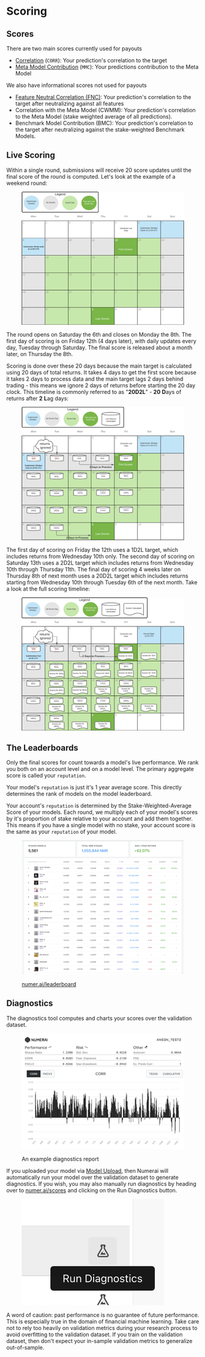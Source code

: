 # Scoring

## Scores

There are two main scores currently used for payouts

* [Correlation](https://docs.numer.ai/tournament/correlation-corr) (`CORR`): Your prediction's correlation to the target
* [Meta Model Contribution](meta-model-contribution-mmc.md) (`MMC`): Your predictions contribution to the Meta Model

We also have informational scores not used for payouts

* [Feature Neutral Correlation (FNC)](feature-neutral-correlation.md): Your prediction's correlation to the target after neutralizing against all features &#x20;
* Correlation with the Meta Model (CWMM): Your prediction's correlation to the Meta Model (stake weighted average of all predictions).
* Benchmark Model Contribution (BMC): Your prediction's correlation to the target after neutralizing against the stake-weighted Benchmark Models.

## Live Scoring

Within a single round, submissions will receive 20 score updates until the final score of the round is computed. Let's look at the example of a weekend round:

<figure><img src="../../.gitbook/assets/scoring_calendar_1 (1).png" alt="" width="563"><figcaption></figcaption></figure>

The round opens on Saturday the 6th and closes on Monday the 8th. The first day of scoring is on Friday 12th (4 days later), with daily updates every day, Tuesday through Saturday. The final score is released about a month later, on Thursday the 8th.

Scoring is done over these 20 days because the main target is calculated using 20 days of total returns. It takes 4 days to get the first score because it takes 2 days to process data and the main target lags 2 days behind trading - this means we ignore 2 days of returns before starting the 20 day clock. This timeline is commonly referred to as "**20D2L**" - **20** **D**ays of returns after **2** **L**ag days:

<figure><img src="../../.gitbook/assets/scoring_calendar_2.png" alt="" width="563"><figcaption></figcaption></figure>

The first day of scoring on Friday the  12th uses a 1D2L target, which includes returns from Wednesday 10th only. The second day of scoring on Saturday 13th uses a 2D2L target which includes returns from Wednesday 10th through Thursday 11th. The final day of scoring 4 weeks later on Thursday 8th of next month uses a 20D2L target which includes returns starting from Wednesday 10th through Tuesday 6th of the next month. Take a look at the full scoring timeline:

<figure><img src="../../.gitbook/assets/scoring_calendar_3.png" alt="" width="563"><figcaption></figcaption></figure>

## The Leaderboards

Only the final scores for count towards a model's live performance. We rank you both on an account level and on a model level. The primary aggregate score is called your `reputation`.

Your model's `reputation` is just it's 1 year average score. This directly determines the rank of models on the model leaderboard.

Your account's `reputation` is determined by the Stake-Weighted-Average Score of your models. Each round, we multiply each of your model's scores by it's proportion of stake relative to your account and add them together. This means if you have a single model with no stake, your account score is the same as your `reputation` of your model.

<figure><img src="../../.gitbook/assets/image (46).png" alt=""><figcaption><p><a href="https://numer.ai/leaderboard">numer.ai/leaderboard</a></p></figcaption></figure>

## Diagnostics

The diagnostics tool computes and charts your scores over the validation dataset.

<figure><img src="../../.gitbook/assets/image (5).png" alt=""><figcaption><p>An example diagnostics report</p></figcaption></figure>

If you uploaded your model via [Model Upload](../submissions/model-uploads.md), then Numerai will automatically run your model over the validation dataset to generate diagnostics. If you wish, you may also manually run diagnostics by heading over to [numer.ai/scores](https://numer.ai/scores) and clicking on the Run Diagnostics button.  &#x20;

&#x20; &#x20;

<figure><img src="../../.gitbook/assets/image (22).png" alt=""><figcaption></figcaption></figure>

A word of caution: past performance is no guarantee of future performance. This is especially true in the domain of financial machine learning. Take care not to rely too heavily on validation metrics during your research process to avoid overfitting to the validation dataset. If you train on the validation dataset, then don't expect your in-sample validation metrics to generalize out-of-sample.
